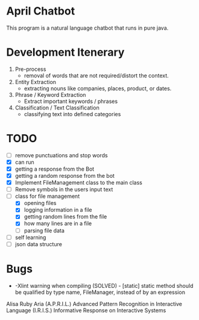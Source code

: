 # April Chatbot
This program is a natural language chatbot that runs in pure java.


# Development Itenerary
1. Pre-process
	- removal of words that are not required/distort the context.
2. Entity Extraction
	- extracting nouns like companies, places, product, or dates.
3. Phrase / Keyword Extraction
	- Extract important keywords / phrases
4. Classification / Text Classification
	- classifying text into defined categories

# TODO
- [ ] remove punctuations and stop words
- [x] can run
- [x] getting a response from the Bot
- [x] getting a random response from the bot
- [x] Implement FileManagement class to the main class
- [ ] Remove symbols in the users input text
- [ ] class for file management
	- [x] opening files
	- [x] logging information in a file
	- [x] getting random lines from the file
	- [x] how many lines are in a file
	- [ ] parsing file data
- [ ] self learning
- [ ] json data structure

# Bugs
- -Xlint warning when compiling (SOLVED)
		-  [static] static method should be qualified by type name, FileManager, instead of by an expression

Alisa
Ruby
Aria
(A.P.R.I.L.) Advanced Pattern Recognition in Interactive Language
(I.R.I.S.) Informative Response on Interactive Systems
